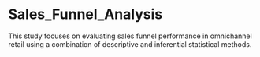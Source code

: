 # Sales_Funnel_Analysis
This study focuses on evaluating sales funnel performance in omnichannel retail using a combination of descriptive and inferential statistical methods. 
